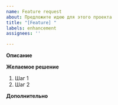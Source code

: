 ```yaml
---
name: Feature request
about: Предложите идею для этого проекта
title: "[Feature] "
labels: enhancement
assignees: ''

---
```


**Описание**

**Желаемое решение**
1. Шаг 1
1. Шаг 2

**Дополнительно**
<!--Фрагменты кода, описание апи, ...-->
